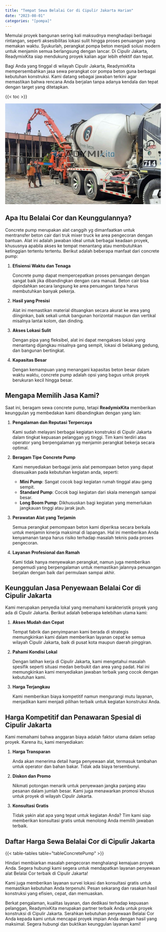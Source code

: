 ```yaml
---
title: "Tempat Sewa Belalai Cor di Cipulir Jakarta Harian"
date: "2023-08-01"
categories: "[pompa]"
---
```


Memulai proyek bangunan sering kali maksudnya menghadapi berbagai rintangan, seperti aksesibilitas lokasi sulit hingga proses penuangan yang memakan waktu. Syukurlah, perangkat pompa beton menjadi solusi modern untuk menjamin semua berlangsung dengan lancar. Di Cipulir Jakarta, ReadymixKita siap mendukung proyek kalian agar lebih efektif dan tepat.

Bagi Anda yang tinggal di wilayah Cipulir Jakarta, ReadymixKita mempersembahkan jasa sewa perangkat cor pompa beton guna berbagai kebutuhan konstruksi. Kami datang sebagai jawaban terkini agar memastikan bahwa rencana Anda berjalan tanpa adanya kendala dan tepat dengan target yang ditetapkan.

{{< toc >}}

![Tempat Sewa Belalai Cor di Cipulir Jakarta Harian](/images/pompa/sewa-pompa-18.jpg)

## Apa Itu Belalai Cor dan Keunggulannya?

Concrete pump merupakan alat canggih yg dimanfaatkan untuk mentransfer beton cair dari truk mixer truck ke area pengecoran dengan bantuan. Alat ini adalah jawaban ideal untuk berbagai keadaan proyek, khususnya apabila akses ke tempat menantang atau membutuhkan ketinggian tertentu tertentu. Berikut adalah beberapa manfaat dari concrete pump:

1. **Efisiensi Waktu dan Tenaga**

   Concrete pump dapat mempercepatkan proses penuangan dengan sangat baik jika dibandingkan dengan cara manual. Beton cair bisa dipindahkan secara langsung ke area penuangan tanpa harus membutuhkan banyak pekerja.

2. **Hasil yang Presisi**

   Alat ini memastikan material dituangkan secara akurat ke area yang diinginkan, baik sekali untuk bangunan horizontal maupun dan vertikal misalnya lantai kolom, dan dinding.

3. **Akses Lokasi Sulit**

   Dengan pipa yang fleksibel, alat ini dapat mengakses lokasi yang menantang dijangkau misalnya gang sempit, lokasi di belakang gedung, dan bangunan bertingkat.

4. **Kapasitas Besar**

   Dengan kemampuan yang menangani kapasitas beton besar dalam waktu waktu, concrete pump adalah opsi yang bagus untuk proyek berukuran kecil hingga besar.

## Mengapa Memilih Jasa Kami?

Saat ini, beragam sewa concrete pump, tetapi **ReadymixKita** memberikan keunggulan yg membedakan kami dibandingkan dengan yang lain:

1. **Pengalaman dan Reputasi Terpercaya**

   Kami sudah melayani berbagai kegiatan konstruksi di Cipulir Jakarta dalam tingkat kepuasan pelanggan yg tinggi. Tim kami terdiri atas operator yang berpengalaman yg menjamin perangkat bekerja secara optimal.

2. **Beragam Tipe Concrete Pump**

   Kami menyediakan berbagai jenis alat pemompaan beton yang dapat disesuaikan pada kebutuhan kegiatan anda, seperti:
   - **Mini Pump**: Sangat cocok bagi kegiatan rumah tinggal atau gang sempit.
   - **Standard Pump**: Cocok bagi kegiatan dari skala menengah sampai besar.
   - **Long Boom Pump**: Dikhususkan bagi kegiatan yang memerlukan jangkauan tinggi atau jarak jauh.

3. **Perawatan Alat yang Terjamin**

   Semua perangkat pemompaan beton kami diperiksa secara berkala untuk menjamin kinerja maksimal di lapangan. Hal ini memberikan Anda kenyamanan tanpa harus risiko terhadap masalah teknis pada proses pengecoran.

4. **Layanan Profesional dan Ramah**

   Kami tidak hanya menyewakan perangkat, namun juga memberikan pengemudi yang berpengalaman untuk memastikan jalannya penuangan berjalan dengan baik dari permulaan sampai akhir.

## Keunggulan Jasa Penyewaan Belalai Cor di Cipulir Jakarta

Kami merupakan penyedia lokal yang memahami karakteristik proyek yang ada di Cipulir Jakarta. Berikut adalah beberapa kelebihan utama kami:

1. **Akses Mudah dan Cepat**

   Tempat fabrik dan penyimpanan kami berada di strategis memungkinkan kami dalam memberikan layanan cepat ke semua wilayah Cipulir Jakarta, baik di pusat kota maupun daerah pinggiran.

2. **Pahami Kondisi Lokal**

   Dengan latihan kerja di Cipulir Jakarta, kami mengetahui masalah spesifik seperti situasi medan berbukit dan area yang padat. Hal ini memungkinkan kami menyediakan jawaban terbaik yang cocok dengan kebutuhan kami.

3. **Harga Terjangkau**

   Kami memberikan biaya kompetitif namun mengurangi mutu layanan, menjadikan kami menjadi pilihan terbaik untuk kegiatan konstruksi Anda.

## Harga Kompetitif dan Penawaran Spesial di Cipulir Jakarta

Kami memahami bahwa anggaran biaya adalah faktor utama dalam setiap proyek. Karena itu, kami menyediakan:

1. **Harga Transparan**

   Anda akan menerima detail harga penyewaan alat, termasuk tambahan untuk operator dan bahan bakar. Tidak ada biaya tersembunyi.

2. **Diskon dan Promo**

   Nikmati potongan menarik untuk penyewaan jangka panjang atau pesanan dalam jumlah besar. Kami juga menawarkan promosi khusus untuk proyek di wilayah Cipulir Jakarta.

3. **Konsultasi Gratis**

   Tidak yakin alat apa yang tepat untuk kegiatan Anda? Tim kami siap memberikan konsultasi gratis untuk menolong Anda memilih jawaban terbaik.

## Daftar Harga Sewa Belalai Cor di Cipulir Jakarta

{{< table-tables table="tableConcretePump" >}}

Hindari membiarkan masalah pengecoran menghalangi kemajuan proyek Anda. Segera hubungi kami segera untuk mendapatkan layanan penyewaan alat Belalai Cor terbaik di Cipulir Jakarta!

Kami juga memberikan layanan survei lokasi dan konsultasi gratis untuk memastikan kebutuhan Anda terpenuhi. Pesan sekarang dan rasakan hasil konstruksi yang efisien, cepat, dan memuaskan.

Berkat pengalaman, kualitas layanan, dan dedikasi terhadap kepuasan pelanggan, ReadymixKita merupakan partner terbaik Anda untuk proyek konstruksi di Cipulir Jakarta. Serahkan kebutuhan penyewaan Belalai Cor Anda kepada kami untuk mencapai proyek impian Anda dengan hasil yang maksimal. Segera hubungi dan buktikan keunggulan layanan kami!